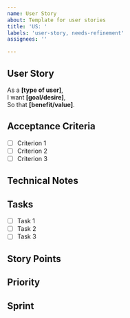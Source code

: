 ```yaml
---
name: User Story
about: Template for user stories
title: 'US: '
labels: 'user-story, needs-refinement'
assignees: ''

---
```


## User Story
As a **[type of user]**,  
I want **[goal/desire]**,  
So that **[benefit/value]**.

## Acceptance Criteria
- [ ] Criterion 1
- [ ] Criterion 2
- [ ] Criterion 3

## Technical Notes
<!-- Any technical considerations or constraints -->

## Tasks
<!-- Break down into smaller tasks -->
- [ ] Task 1
- [ ] Task 2
- [ ] Task 3

## Story Points
<!-- Estimate: 1, 2, 3, 5, 8, 13 -->

## Priority
<!-- High / Medium / Low -->

## Sprint
<!-- Sprint number or milestone -->